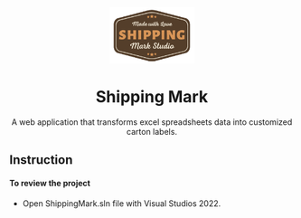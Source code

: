 <div align="center">
  <a href="https://hyshippingmark.azurewebsites.net/">
    <img src="ShippingMark/wwwroot/img/sp_logo.png" alt="Logo" width="150" height="99">
  </a>

  <h1 align="center">Shipping Mark</h1>

  <p align="center">A web application that transforms excel spreadsheets data into customized carton labels.</p>
</div>

## Instruction

#### To review the project
 - Open ShippingMark.sln file with Visual Studios 2022.
